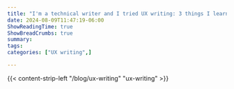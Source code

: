```yaml
---
title: "I'm a technical writer and I tried UX writing: 3 things I learned"
date: 2024-08-09T11:47:19-06:00
ShowReadingTime: true
ShowBreadCrumbs: true
summary: 
tags:
categories: ["UX writing",]

---
```



{{< content-strip-left "/blog/ux-writing" "ux-writing" >}}